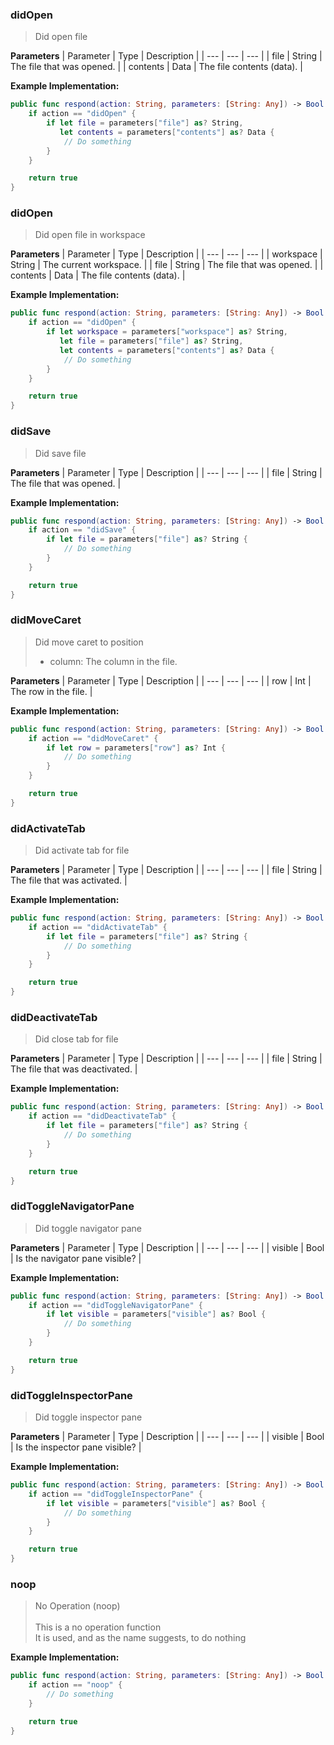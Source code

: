 ### didOpen
> Did open file<br/>
> 

**Parameters**
| Parameter | Type | Description |
| --- | --- | --- |
| file | String | The file that was opened. |
| contents | Data | The file contents (data). |

**Example Implementation:**
```swift
public func respond(action: String, parameters: [String: Any]) -> Bool {
    if action == "didOpen" {
        if let file = parameters["file"] as? String,
           let contents = parameters["contents"] as? Data {
            // Do something
        }
    }

    return true
}
```

### didOpen
> Did open file in workspace<br/>
> 

**Parameters**
| Parameter | Type | Description |
| --- | --- | --- |
| workspace | String | The current workspace. |
| file | String | The file that was opened. |
| contents | Data | The file contents (data). |

**Example Implementation:**
```swift
public func respond(action: String, parameters: [String: Any]) -> Bool {
    if action == "didOpen" {
        if let workspace = parameters["workspace"] as? String,
           let file = parameters["file"] as? String,
           let contents = parameters["contents"] as? Data {
            // Do something
        }
    }

    return true
}
```

### didSave
> Did save file<br/>
> 

**Parameters**
| Parameter | Type | Description |
| --- | --- | --- |
| file | String | The file that was opened. |

**Example Implementation:**
```swift
public func respond(action: String, parameters: [String: Any]) -> Bool {
    if action == "didSave" {
        if let file = parameters["file"] as? String {
            // Do something
        }
    }

    return true
}
```

### didMoveCaret
> Did move caret to position<br/>
>  - column: The column in the file.<br/>
> 

**Parameters**
| Parameter | Type | Description |
| --- | --- | --- |
| row | Int | The row in the file. |

**Example Implementation:**
```swift
public func respond(action: String, parameters: [String: Any]) -> Bool {
    if action == "didMoveCaret" {
        if let row = parameters["row"] as? Int {
            // Do something
        }
    }

    return true
}
```

### didActivateTab
> Did activate tab for file<br/>
> 

**Parameters**
| Parameter | Type | Description |
| --- | --- | --- |
| file | String | The file that was activated. |

**Example Implementation:**
```swift
public func respond(action: String, parameters: [String: Any]) -> Bool {
    if action == "didActivateTab" {
        if let file = parameters["file"] as? String {
            // Do something
        }
    }

    return true
}
```

### didDeactivateTab
> Did close tab for file<br/>
> 

**Parameters**
| Parameter | Type | Description |
| --- | --- | --- |
| file | String | The file that was deactivated. |

**Example Implementation:**
```swift
public func respond(action: String, parameters: [String: Any]) -> Bool {
    if action == "didDeactivateTab" {
        if let file = parameters["file"] as? String {
            // Do something
        }
    }

    return true
}
```

### didToggleNavigatorPane
> Did toggle navigator pane<br/>
> 

**Parameters**
| Parameter | Type | Description |
| --- | --- | --- |
| visible | Bool | Is the navigator pane visible? |

**Example Implementation:**
```swift
public func respond(action: String, parameters: [String: Any]) -> Bool {
    if action == "didToggleNavigatorPane" {
        if let visible = parameters["visible"] as? Bool {
            // Do something
        }
    }

    return true
}
```

### didToggleInspectorPane
> Did toggle inspector pane<br/>
> 

**Parameters**
| Parameter | Type | Description |
| --- | --- | --- |
| visible | Bool | Is the inspector pane visible? |

**Example Implementation:**
```swift
public func respond(action: String, parameters: [String: Any]) -> Bool {
    if action == "didToggleInspectorPane" {
        if let visible = parameters["visible"] as? Bool {
            // Do something
        }
    }

    return true
}
```

### noop
> No Operation (noop)<br/>
> <br/>
> This is a no operation function<br/>
> It is used, and as the name suggests, to do nothing<br/>
> 

**Example Implementation:**
```swift
public func respond(action: String, parameters: [String: Any]) -> Bool {
    if action == "noop" {
        // Do something
    }

    return true
}
```

